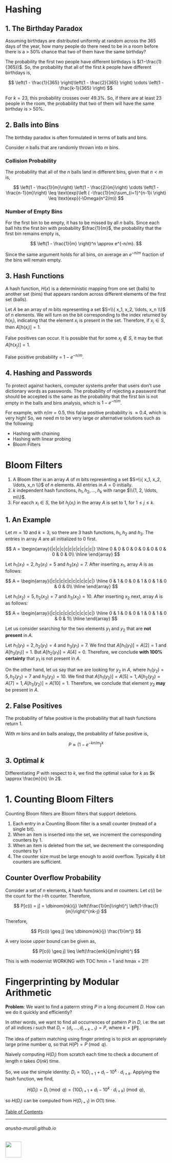 # Hashing

## 1. The Birthday Paradox

Assuming birthdays are distributed uniformly at random across the 365 days of the year, how many people do there need to be in a room before there is a > 50% chance that two of them have the same birthday?

The probability the first two people have different birthdays is $(1−\frac{1}{365})$. So, the probability that all of the first $k$ people have different birthdays is,

<!--
```math
\left(1 - \frac{1}{365} \right)\left(1 - \frac{2}{365} \right) \cdots  \left(1 - \frac{k-1}{365} \right)
```
-->

$$
\left(1 - \frac{1}{365} \right)\left(1 - \frac{2}{365} \right) \cdots  \left(1 - \frac{k-1}{365} \right)
$$

For $k=23$, this probability crosses over 49.3%. So, if there are at least 23 people in the room, the probability that two of them will have the same birthday is > 50%.

## 2. Balls into Bins

The birthday paradox is often formulated in terms of balls and bins. 

Consider $n$ balls that are randomly thrown into $m$ bins. 

### Collision Probability

The probability that all of the $n$ balls land in different bins, given that $n < m$ is,

$$
\left(1 - \frac{1}{m}\right) \left(1 - \frac{2}{m}\right) \cdots \left(1 - \frac{n-1}{m}\right) \leq \text{exp}\left ( -\frac{1}{m}\sum_{i=1}^{n-1}i \right) \leq \text{exp}(-\Omega(n^2/m))
$$

### Number of Empty Bins

For the first bin to be empty, it has to be missed by all $n$ balls. Since each ball hits the first bin with probability $\frac{1}{m}$, the probability that the first bin remains empty is,

$$
\left(1 - \frac{1}{m} \right)^n \approx e^{-n/m}.
$$

Since the same argument holds for all bins, on average an $e^{-n/m}$ fraction of the bins will remain empty.

## 3. Hash Functions

A hash function, $H(x)$ is a deterministic mapping from one set (balls) to another set (bins) that appears random across different elements of the first set (balls).

Let $A$ be an array of $m$ bits representing a set $S=\\{ x_1, x_2, \ldots, x_n \\}$ of $n$ elements. We will turn on the bit corresponding to the index returned by $h(x_i)$, indicating that the element $x_i$ is present in the set. Therefore, if $x_i \in S$, then $A[h(x_i)] = 1$.

False positives can occur. It is possible that for some $x_j \not \in S$, it may be that $A[h(x_j)] =1$.

False positive probability = $1 - e^{-n/m}$.

## 4. Hashing and Passwords

To protect against hackers, computer systems prefer that users don't use dictionary words as passwords. The probability of rejecting a password that should be accepted is the same as the probability that the first bin is not empty in the balls and bins analysis, which is $1-e^{-n/m}$. 

For example, with $n/m = 0.5$, this false positive probability is $\approx 0.4$, which is very high! So, we need $m$ to be very large or alternative solutions such as the following:

* Hashing with chaining
* Hashing with linear probing
* Bloom Filters


# Bloom Filters

1. A Bloom filter is an array $A$ of $m$ bits representing a set $S=\\{ x_1, x_2, \ldots, x_n \\}$ of $n$ elements. All entries in $A = 0$ initially.
2. $k$ independent hash functions, $h_1, h_2, \ldots, h_k$ with range $\\{1, 2, \ldots, m\\}$.
3. For eacch $x_i \in S$, the bit $h_j(x_i)$ in the array $A$ is set to 1, for $1 \leq j \leq k$.

## 1. An Example

Let $m = 10$ and $k = 3$, so there are 3 hash functions, $h_1, h_2$ and $h_3$. The entries in array $A$ are all initialized to 0 first.

$$
A = \begin{array}{|c|c|c|c|c|c|c|c|c|c|}
\hline
0 & 0 & 0 & 0 & 0 & 0 & 0 & 0 & 0 & 0\\
\hline
\end{array}
$$

Let $h_1(x_1) = 2, h_2(x_1) = 5$ and $h_3(x_1) = 7$.  After inserting $x_1$, array $A$ is as follows:

$$
A = \begin{array}{|c|c|c|c|c|c|c|c|c|c|}
\hline
0 & 1 & 0 & 0 & 1 & 0 & 1 & 0 & 0 & 0\\
\hline
\end{array}
$$

Let $h_1(x_2) = 5, h_2(x_2) = 7$ and $h_3(x_2) = 10$.  After inserting $x_2$ next, array $A$ is as follows:

$$
A = \begin{array}{|c|c|c|c|c|c|c|c|c|c|}
\hline
0 & 1 & 0 & 0 & 1 & 0 & 1 & 0 & 0 & 1\\
\hline
\end{array}
$$

Let us consider searching for the two elements $y_1$ and $y_2$ that are **not present** in $A$.

Let $h_1(y_1) = 2, h_2(y_1) = 4$ and $h_3(y_1) = 7$. We find that $A[h_1(y_1)] = A[2] = 1$ and $A[h_3(y_1)] = 1$. But $A[h_2(y_1)] = A[4] = 0$. Therefore, we conclude **with 100% certainty** that $y_1$ is not present in $A$.

On the other hand, let us say that we are looking for $y_2$ in $A$, where $h_1(y_2) = 5, h_2(y_2) = 7$ and $h_3(y_2) = 10$. We find that $A[h_1(y_2)] = A[5] = 1, A[h_2(y_2) = A[7] = 1, A[h_3(y_2)] = A[10] = 1$. Therefore, we conclude that element $y_2$ **may** be present in $A$.

## 2. False Positives

The probability of false positive is the probability that all hash functions return 1.

With $m$ bins and $kn$ balls analogy, the probability of false positive is,

$$
P \approx (1-e^{-kn/m})^k
$$

## 3. Optimal $k$

Differentiating $P$ with respect to $k$, we find the optimal value for $k$ as $k \approx \frac{m}{n} \ln 2$.


# 1. Counting Bloom Filters

Counting Bloom filters are Bloom filters that support deletions.

1. Each entry in a Counting Bloom filter is a small counter (instead of a single bit).
2. When an item is inserted into the set, we increment the corresponding counters by 1.
3. When an item is deleted from the set, we decrement the corresponding counters by 1
4. The counter size must be large enough to avoid overflow. Typically 4 bit counters are sufficient.

## Counter Overflow Probability

Consider a set of $n$ elements, $k$ hash functions and $m$ counters. Let $c(i)$ be the count for the $i$-th counter. Therefore,

$$
P[c(i) = j] = \dbinom{nk}{j} \left(\frac{1}{m}\right)^j \left(1-\frac{1}{m}\right)^{nk-j}
$$

Therefore,

$$
P[c(i) \geq j] \leq \dbinom{nk}{j}  \frac{1}{m^j} 
$$

A very loose upper bound can be given as,

$$
P[c(i) \geq j] \leq \left(\frac{enk}{jm}\right)^j
$$ 

This is with modernist WORKING with TOC hmin = 1 and hmax = 2!!!

# Fingerprinting by Modular Arithmetic

**Problem**: We want to find a paterrn string $P$ in a long document $D$. How can we do it quickly and efficiently?

In other words, we want to find all occurrences of pattern $P$ in $D$, i.e: the set of all indices $i$ such that $D_i = (d_i, \ldots, d_{i+k-1}) = P$, where $k = \|P\|$.

The idea of pattern matching using finger printing is to pick an appropriately large prime number $q$, so that $H(P) = P \pmod{q}$.

Naively computing $H(D_i)$ from scratch each time to check a document of length $n$ takes $O(nk)$ time.

So, we use the simple identity: $D_i = 10D_{i+1} + d_i - 10^k \cdot d_{i+k}$. Applying the hash function, we find,

$$
H(D_i) = D_i \pmod{q} = (10D_{i+1} + d_i - 10^k \cdot d_{i+k}) \pmod{q},
$$

so $H(D_i)$ can be computed from $H(D_{i+1})$ in $O(1)$ time.

[Table of Contents](./index.md)
<!--
![111596338](https://github.com/anusha-murali/anusha-murali.github.io/assets/111596338/639243aa-2857-4595-a65a-7852762bb002)
-->

* * *
###### anusha-murali.github.io

<img src="https://github.com/anusha-murali/anusha-murali.github.io/assets/111596338/639243aa-2857-4595-a65a-7852762bb002" width="50" height="50"/>
